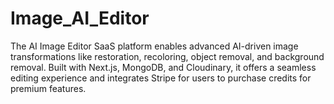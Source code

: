 # Image_AI_Editor
The AI Image Editor SaaS platform enables advanced AI-driven image transformations like restoration, recoloring, object removal, and background removal. Built with Next.js, MongoDB, and Cloudinary, it offers a seamless editing experience and integrates Stripe for users to purchase credits for premium features.
